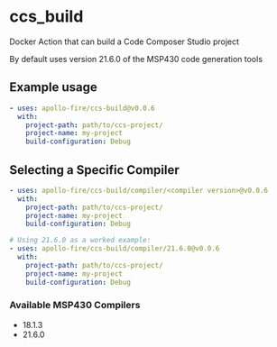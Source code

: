 # ccs_build
Docker Action that can build a Code Composer Studio project

By default uses version 21.6.0 of the MSP430 code generation tools

## Example usage
```yaml
- uses: apollo-fire/ccs-build@v0.0.6
  with:
    project-path: path/to/ccs-project/
    project-name: my-project
    build-configuration: Debug
```

## Selecting a Specific Compiler
```yaml
- uses: apollo-fire/ccs-build/compiler/<compiler version>@v0.0.6
  with:
    project-path: path/to/ccs-project/
    project-name: my-project
    build-configuration: Debug

# Using 21.6.0 as a worked example:
- uses: apollo-fire/ccs-build/compiler/21.6.0@v0.0.6
  with:
    project-path: path/to/ccs-project/
    project-name: my-project
    build-configuration: Debug    
```

### Available MSP430 Compilers
* 18.1.3
* 21.6.0
